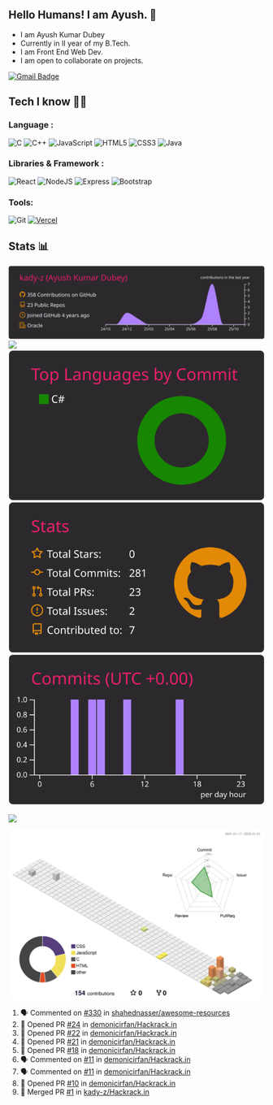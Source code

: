 ## Hello Humans! I am Ayush. 👋

- I am Ayush Kumar Dubey 
- Currently in II year of my B.Tech.
- I am Front End Web Dev. 
- I am open to collaborate on projects.


[![Gmail Badge](https://img.shields.io/badge/-Gmail-c14438?style=flat-square&logo=Gmail&logoColor=white&link=mailto:0051.ayush@gmail.com)](mailto:0051.ayush@gmail.com)

## Tech I know 👩‍💻 

### Language :

![C](https://img.shields.io/badge/-C-00599C?style=flat-square&logo=c)
![C++](https://img.shields.io/badge/-C++-00599C?style=flat-square&logo=c)
![JavaScript](https://img.shields.io/badge/-JavaScript-black?style=flat-square&logo=javascript)
![HTML5](https://img.shields.io/badge/-HTML5-E34F26?style=flat-square&logo=html5&logoColor=white)
![CSS3](https://img.shields.io/badge/-CSS3-1572B6?style=flat-square&logo=css3)
![Java](https://img.shields.io/badge/-java-E34A86?style=flat-square&logo=java)

### Libraries & Framework :

![React](https://img.shields.io/badge/-React-000000?style=flat-square&logo=react)
![NodeJS](https://img.shields.io/badge/-Node.js-000000?style=flat-square&logo=Node.js)
![Express](https://img.shields.io/badge/-Express-000000?style=flat-square&logo=Express)
![Bootstrap](https://img.shields.io/badge/-Bootstrap-000000?style=flat-square&logo=bootstrap)

### Tools:

![Git](https://img.shields.io/badge/-Git-black?style=flat-square&logo=git)
<a href="#"><img alt="Vercel" src="https://img.shields.io/badge/Vercel%20-%23000000.svg?logo=vercel&logoColor=white"></a>


## Stats 📊

[![](https://raw.githubusercontent.com/kady-z/kady-z/main/profile-summary-card-output/monokai/0-profile-details.svg)](https://github.com/vn7n24fzkq/github-profile-summary-cards)
[![](https://raw.githubusercontent.com/kady-z/kady-z/main/profile-summary-card-output/monokai/1-repos-per-language.svg)](https://github.com/vn7n24fzkq/github-profile-summary-cards) [![](https://raw.githubusercontent.com/kady-z/kady-z/main/profile-summary-card-output/monokai/2-most-commit-language.svg)](https://github.com/vn7n24fzkq/github-profile-summary-cards)
[![](https://raw.githubusercontent.com/kady-z/kady-z/main/profile-summary-card-output/monokai/3-stats.svg)](https://github.com/vn7n24fzkq/github-profile-summary-cards) [![](https://raw.githubusercontent.com/kady-z/kady-z/main/profile-summary-card-output/monokai/4-productive-time.svg)](https://github.com/vn7n24fzkq/github-profile-summary-cards)
<p>
  <img align="center" src="https://github-readme-streak-stats.herokuapp.com/?user=kady-z&theme=dark">
</p>

![](./profile-3d-contrib/profile-season-animate.svg)

<!--START_SECTION:activity-->
1. 🗣 Commented on [#330](https://github.com/shahednasser/awesome-resources/issues/330) in [shahednasser/awesome-resources](https://github.com/shahednasser/awesome-resources)
2. 💪 Opened PR [#24](https://github.com/demonicirfan/Hackrack.in/pull/24) in [demonicirfan/Hackrack.in](https://github.com/demonicirfan/Hackrack.in)
3. 💪 Opened PR [#22](https://github.com/demonicirfan/Hackrack.in/pull/22) in [demonicirfan/Hackrack.in](https://github.com/demonicirfan/Hackrack.in)
4. 💪 Opened PR [#21](https://github.com/demonicirfan/Hackrack.in/pull/21) in [demonicirfan/Hackrack.in](https://github.com/demonicirfan/Hackrack.in)
5. 💪 Opened PR [#18](https://github.com/demonicirfan/Hackrack.in/pull/18) in [demonicirfan/Hackrack.in](https://github.com/demonicirfan/Hackrack.in)
6. 🗣 Commented on [#11](https://github.com/demonicirfan/Hackrack.in/issues/11) in [demonicirfan/Hackrack.in](https://github.com/demonicirfan/Hackrack.in)
7. 🗣 Commented on [#11](https://github.com/demonicirfan/Hackrack.in/issues/11) in [demonicirfan/Hackrack.in](https://github.com/demonicirfan/Hackrack.in)
8. 💪 Opened PR [#10](https://github.com/demonicirfan/Hackrack.in/pull/10) in [demonicirfan/Hackrack.in](https://github.com/demonicirfan/Hackrack.in)
9. 🎉 Merged PR [#1](https://github.com/kady-z/Hackrack.in/pull/1) in [kady-z/Hackrack.in](https://github.com/kady-z/Hackrack.in)
<!--END_SECTION:activity-->
<!--START_SECTION:activity-->
